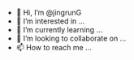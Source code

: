- 👋 Hi, I’m @jingrunG
- 👀 I’m interested in ...
- 🌱 I’m currently learning ...
- 💞️ I’m looking to collaborate on ...
- 📫 How to reach me ...

<!---
jingrunG/jingrunG is a ✨ special ✨ repository because its `README.md` (this file) appears on your GitHub profile.
You can click the Preview link to take a look at your changes.
--->
